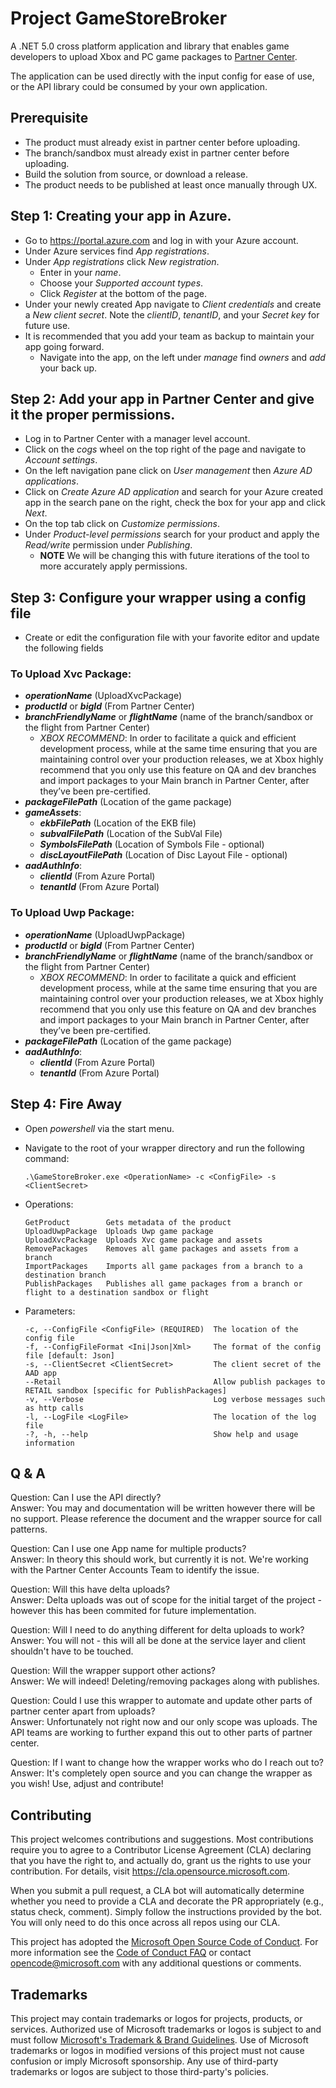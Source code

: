 # Project GameStoreBroker

A .NET 5.0 cross platform application and library that enables game developers to upload Xbox and PC game packages to [Partner Center](https://partner.microsoft.com/).

The application can be used directly with the input config for ease of use, or the API library could be consumed by your own application.

## Prerequisite

- The product must already exist in partner center before uploading.
- The branch/sandbox must already exist in partner center before uploading.
- Build the solution from source, or download a release.
- The product needs to be published at least once manually through UX.

## Step 1: Creating your app in Azure.

- Go to https://portal.azure.com and log in with your Azure account.
- Under Azure services find _App registrations_.
- Under _App registrations_ click _New registration_.
  - Enter in your _name_.
  - Choose your _Supported account types_.
  - Click _Register_ at the bottom of the page.
- Under your newly created App navigate to _Client credentials_ and create a _New client secret_. Note the _clientID_, _tenantID_, and your _Secret key_ for future use.
- It is recommended that you add your team as backup to maintain your app going forward.
  - Navigate into the app, on the left under _manage_ find _owners_ and _add_ your back up.
  
## Step 2: Add your app in Partner Center and give it the proper permissions.

- Log in to Partner Center with a manager level account. 
- Click on the _cogs_ wheel on the top right of the page and navigate to _Account settings_.
- On the left navigation pane click on _User management_ then _Azure AD applications_.
- Click on _Create Azure AD application_ and search for your Azure created app in the search pane on the right, check the box for your app and click _Next_.
- On the top tab click on _Customize permissions_.
- Under _Product-level permissions_ search for your product and apply the _Read/write_ permission under _Publishing_.
  - **NOTE** We will be changing this with future iterations of the tool to more accurately apply permissions.

## Step 3: Configure your wrapper using a config file

- Create or edit the configuration file with your favorite editor and update the following fields

### To Upload Xvc Package:

- ***operationName*** (UploadXvcPackage)
- ***productId*** or ***bigId*** (From Partner Center)
- ***branchFriendlyName*** or ***flightName*** (name of the branch/sandbox or the flight from Partner Center)
  - *XBOX RECOMMEND*: In order to facilitate a quick and efficient development process, while at the same time ensuring that you are maintaining control over your production releases, we at Xbox highly recommend that you only use this feature on QA and dev branches and import packages to your Main branch in Partner Center, after they’ve been pre-certified.
- ***packageFilePath*** (Location of the game package)
- ***gameAssets***:
  - ***ekbFilePath*** (Location of the EKB file)
  - ***subvalFilePath*** (Location of the SubVal File)
  - ***SymbolsFilePath*** (Location of Symbols File - optional)
  - ***discLayoutFilePath*** (Location of Disc Layout File - optional)
- ***aadAuthInfo***:
  - ***clientId*** (From Azure Portal)
  - ***tenantId*** (From Azure Portal)

### To Upload Uwp Package:

- ***operationName*** (UploadUwpPackage)
- ***productId*** or ***bigId*** (From Partner Center)
- ***branchFriendlyName*** or ***flightName*** (name of the branch/sandbox or the flight from Partner Center)
  - *XBOX RECOMMEND*: In order to facilitate a quick and efficient development process, while at the same time ensuring that you are maintaining control over your production releases, we at Xbox highly recommend that you only use this feature on QA and dev branches and import packages to your Main branch in Partner Center, after they’ve been pre-certified.
- ***packageFilePath*** (Location of the game package)
- ***aadAuthInfo***:
  - ***clientId*** (From Azure Portal)
  - ***tenantId*** (From Azure Portal)

## Step 4: Fire Away

- Open _powershell_ via the start menu.

- Navigate to the root of your wrapper directory and run the following command:

  ```
  .\GameStoreBroker.exe <OperationName> -c <ConfigFile> -s <ClientSecret>
  ```

- Operations:

  ```
  GetProduct        Gets metadata of the product
  UploadUwpPackage  Uploads Uwp game package
  UploadXvcPackage  Uploads Xvc game package and assets
  RemovePackages    Removes all game packages and assets from a branch
  ImportPackages    Imports all game packages from a branch to a destination branch
  PublishPackages   Publishes all game packages from a branch or flight to a destination sandbox or flight
  ```

- Parameters:

  ```
  -c, --ConfigFile <ConfigFile> (REQUIRED)  The location of the config file
  -f, --ConfigFileFormat <Ini|Json|Xml>     The format of the config file [default: Json]
  -s, --ClientSecret <ClientSecret>         The client secret of the AAD app
  --Retail                                  Allow publish packages to RETAIL sandbox [specific for PublishPackages]
  -v, --Verbose                             Log verbose messages such as http calls
  -l, --LogFile <LogFile>                   The location of the log file
  -?, -h, --help                            Show help and usage information
  ```
  
## Q & A

Question: Can I use the API directly? <br>
Answer: You may and documentation will be written however there will be no support. Please reference the document and the wrapper source for call patterns. 

Question: Can I use one App name for multiple products? <br>
Answer: In theory this should work, but currently it is not. We're working with the Partner Center Accounts Team to identify the issue. 

Question: Will this have delta uploads? <br>
Answer: Delta uploads was out of scope for the initial target of the project - however this has been commited for future implementation.

Question: Will I need to do anything different for delta uploads to work? <br>
Answer: You will not - this will all be done at the service layer and client shouldn't have to be touched. 

Question: Will the wrapper support other actions? <br>
Answer: We will indeed! Deleting/removing packages along with publishes.

Question: Could I use this wrapper to automate and update other parts of partner center apart from uploads? <br>
Answer: Unfortunately not right now and our only scope was uploads. The API teams are working to further expand this out to other parts of partner center. 

Question: If I want to change how the wrapper works who do I reach out to? <br>
Answer: It's completely open source and you can change the wrapper as you wish! Use, adjust and contribute! 

## Contributing

This project welcomes contributions and suggestions.  Most contributions require you to agree to a
Contributor License Agreement (CLA) declaring that you have the right to, and actually do, grant us
the rights to use your contribution. For details, visit https://cla.opensource.microsoft.com.

When you submit a pull request, a CLA bot will automatically determine whether you need to provide
a CLA and decorate the PR appropriately (e.g., status check, comment). Simply follow the instructions
provided by the bot. You will only need to do this once across all repos using our CLA.

This project has adopted the [Microsoft Open Source Code of Conduct](https://opensource.microsoft.com/codeofconduct/).
For more information see the [Code of Conduct FAQ](https://opensource.microsoft.com/codeofconduct/faq/) or
contact [opencode@microsoft.com](mailto:opencode@microsoft.com) with any additional questions or comments.

## Trademarks

This project may contain trademarks or logos for projects, products, or services. Authorized use of Microsoft 
trademarks or logos is subject to and must follow 
[Microsoft's Trademark & Brand Guidelines](https://www.microsoft.com/en-us/legal/intellectualproperty/trademarks/usage/general).
Use of Microsoft trademarks or logos in modified versions of this project must not cause confusion or imply Microsoft sponsorship.
Any use of third-party trademarks or logos are subject to those third-party's policies.
